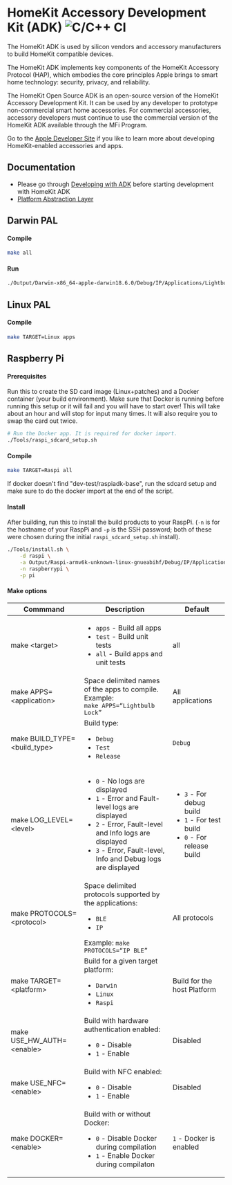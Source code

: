 # HomeKit Accessory Development Kit (ADK) ![C/C++ CI](https://github.com/terafin/HomeKitADK/workflows/C/C++%20CI/badge.svg)

The HomeKit ADK is used by silicon vendors and accessory manufacturers to build HomeKit compatible devices.

The HomeKit ADK implements key components of the HomeKit Accessory Protocol (HAP), which embodies the core principles Apple brings to smart home technology: security, privacy, and reliability.

The HomeKit Open Source ADK is an open-source version of the HomeKit Accessory Development Kit. It can be used by any developer to prototype non-commercial smart home accessories. For commercial accessories, accessory developers must continue to use the commercial version of the HomeKit ADK available through the MFi Program.

Go to the [Apple Developer Site](https://developer.apple.com/homekit/) if you like to learn more about developing HomeKit-enabled accessories and apps.

## Documentation
* Please go through [Developing with ADK](./Documentation/developing_with_adk.md) before starting development with HomeKit ADK
* [Platform Abstraction Layer](./Documentation/PAL.md)

## Darwin PAL

#### Compile
```sh
make all
```

#### Run
```sh
./Output/Darwin-x86_64-apple-darwin18.6.0/Debug/IP/Applications/Lightbulb.OpenSSL
```

## Linux PAL

#### Compile
```sh
make TARGET=Linux apps
```

## Raspberry Pi
#### Prerequisites
Run this to create the SD card image (Linux+patches) and a Docker container (your build environment).
Make sure that Docker is running before running this setup or it will fail and you will have to start over!
This will take about an hour and will stop for input many times. It will also require you to swap the card out twice.
```sh
# Run the Docker app. It is required for docker import.
./Tools/raspi_sdcard_setup.sh
```

#### Compile
```sh
make TARGET=Raspi all
```
If docker doesn't find "dev-test/raspiadk-base", run the sdcard setup and make sure to do the docker import at the end of the script.

#### Install
After building, run this to install the build products to your RaspPi. (`-n` is for the hostname of your RaspPi and `-p`
is the SSH password; both of these were chosen during the initial `raspi_sdcard_setup.sh` install).
```sh
./Tools/install.sh \
    -d raspi \
    -a Output/Raspi-armv6k-unknown-linux-gnueabihf/Debug/IP/Applications/Lightbulb.OpenSSL \
    -n raspberrypi \
    -p pi
```

#### Make options
Commmand                         | Description                                                                                       | Default
-------------------------------- | ------------------------------------------------------------------------------------------------- | -------------
make \<target\>                  | <ul><li>`apps` - Build all apps</li></li><li>`test` - Build unit tests</li><li>`all` - Build apps and unit tests</li></ul>            | all
make APPS=\<application\>        | Space delimited names of the apps to compile. Example:<br>`make APPS=“Lightbulb Lock”`                                        | All applications
make BUILD_TYPE=\<build_type\>   | Build type: <br><ul><li>`Debug`</li><li>`Test`</li><li>`Release`</ul>                                   | `Debug`
make LOG_LEVEL=\<level\>         | <ul><li>`0` - No logs are displayed</li><li>`1`	- Error and Fault-level logs are displayed</li><li>`2` - Error, Fault-level and Info logs are displayed</li><li>`3` - Error, Fault-level, Info and Debug logs are displayed</li></ul>|<ul><li>`3` - For debug build</li><li>`1` - For test build</li><li>`0` - For release build</li></ul>
make PROTOCOLS=\<protocol\>      | Space delimited protocols supported by the applications: <br><ul><li>`BLE`</li><li>`IP`</li></ul>Example: `make PROTOCOLS=“IP BLE”`                                     | All protocols
make TARGET=\<platform\>         | Build for a given target platform:<br><ul><li>`Darwin`</li><li>`Linux`</li><li>`Raspi`</li></ul>    | Build for the host Platform
make USE_HW_AUTH=\<enable\>      | Build with hardware authentication enabled: <br><ul><li>`0` - Disable</li><li>`1` - Enable</li></ul>  | Disabled
make USE_NFC=\<enable\>          | Build with NFC enabled:<br><ul><li>`0` - Disable</li><li>`1` - Enable</li></ul>                       | Disabled
make DOCKER=\<enable\>           | Build with or without Docker: <br><ul><li>`0` - Disable Docker during compilation</li><li>`1` - Enable Docker during compilaton</li></ul> | `1` - Docker is enabled
